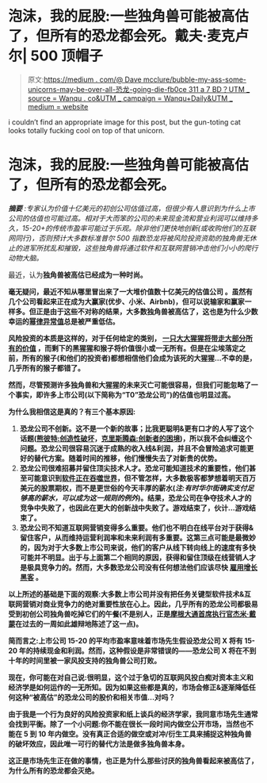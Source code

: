 # 泡沫，我的屁股:一些独角兽可能被高估了，但所有的恐龙都会死。戴夫·麦克卢尔| 500 顶帽子

> 原文:[https://medium . com/@ Dave mcclure/bubble-my-ass-some-unicorns-may-be-over-all-恐龙-going-die-fb0ce 311 a 7 BD？UTM _ source = Wanqu . co&UTM _ campaign = Wanqu+Daily&UTM _ medium = website](https://medium.com/@davemcclure/bubble-my-ass-some-unicorns-might-be-overvalued-but-all-dinosaurs-gonna-die-fb0ce311a7bd?utm_source=wanqu.co&utm_campaign=Wanqu+Daily&utm_medium=website)



i couldn’t find an appropriate image for this post, but the gun-toting cat looks totally fucking cool on top of that unicorn.



# 泡沫，我的屁股:一些独角兽可能被高估了，但所有的恐龙都会死。

***摘要*** *:专家认为价值十亿美元的初创公司估值过高，但很少有人意识到为什么上市公司的估值也可能过高。相对于大而笨的公司的未来现金流和营业利润可以维持多久，15-20+的传统市盈率可能过于乐观。除非他们更快地创新(或收购他们的互联网同行)，否则预计大多数标准普尔 500 指数恐龙将被风险投资资助的独角兽无休止的进军所扰乱和摧毁，这些独角兽将通过软件和互联网营销冲击他们小小的爬行动物大脑。*

最近，认为[](http://techcrunch.com/2013/11/02/welcome-to-the-unicorn-club/)**独角兽[](http://bits.blogs.nytimes.com/2015/03/15/silicon-valley-investor-says-the-end-is-near/?_r=0)**被高估已经成为一种时尚。****

****毫无疑问，最近不知从哪里冒出来了一大堆价值数十亿美元的估值公司 。虽然有几个公司看起来正在成为大赢家(优步、小米、Airbnb)，但可以说输家和赢家一样多。但正是由于这些不对称的结果，大多数独角兽被高估了，这也是为什么少数幸运的[幂律异常值](http://jackealtman.com/pay-attention-to-power-law-distributions)总是被严重低估。****

****风险投资的本质是这样的，对于任何给定的类别， [**一只大大猩猩将带走大部分所有的价值**](https://blog.wealthfront.com/demystifying-venture-capital-economics-part-3/) ，而剩下的黑猩猩和猴子将价值很小或一无所有。但是在尘埃落定之前，所有的猴子(和他们的投资者)都想相信他们会成为该死的大猩猩…不幸的是，几乎所有的猴子都错了。****

****然而，尽管预测许多独角兽和大猩猩的未来灭亡可能很容易，但我们可能忽略了一个事实，即许多上市公司(以下简称为“T0”恐龙公司”)的估值也明显过高。****

****为什么我相信这是真的？有三个基本原因:****

1.  ******恐龙公司不创新**。这不是一个新的故事；比我更聪明&更有口才的人写了这个话题([熊彼特:创造性破坏](http://en.wikipedia.org/wiki/Creative_destruction)，[克里斯腾森:创新者的困境](http://en.wikipedia.org/wiki/The_Innovator%27s_Dilemma))，所以我不会纠缠这个问题。恐龙公司很容易沉迷于成熟的收入线&利润，并且不会冒险追求可能更好的替代方案。随着时间的推移，他们慢慢失去了对新贵的优势。****
2.  ****恐龙公司很难招募并留住顶尖技术人才。恐龙可能知道技术的重要性，他们甚至可能意识到[软件正在吞噬世界](http://www.wsj.com/articles/SB10001424053111903480904576512250915629460)，但不管怎样，大多数极客都梦想着明天百万美元的股票期权，而不是更世俗的今天丰厚的薪水(*注:有时华尔街确实支付足够高的薪水，可以成为这一规则的例外*)。结果，恐龙公司在争夺技术人才的竞争中失败了，也因此在更大的创新战中失败了。游戏结束了，伙计…游戏结束了。****
3.  ****恐龙公司不知道互联网营销变得多么重要。他们也不明白在线平台对于获得&留住客户，从而维持运营利润率和未来利润有多重要。这第三点可能是最微妙的，因为对于大多数上市公司来说，他们的客户从线下转向线上的速度有多快可能并不明显。出于与上面第二个相同的原因，获得和留住顶级在线营销人才是极具竞争力的。然而，大多数恐龙公司没有任何想法**他们应该尽快** [**雇用增长黑客**](https://growthhackers.com/) 。****

****以上所述的基础是下面的观察:**大多数上市公司并没有把任务关键型软件技术&互联网营销对商业竞争力的绝对重要性放在心上**。因此，几乎所有的**恐龙公司都极易受到初创公司独角兽吃掉它们的午餐**(不是别人，正是[摩根大通首席执行官杰米·戴蒙](http://www.businessinsider.com/jamie-dimon-shareholder-letter-and-silicon-valley-2015-4)在过去的一周如此雄辩地陈述了这一点)。****

****简而言之:上市公司 15-20 的平均市盈率意味着市场先生假设恐龙公司 X 将有 15-20 年的持续现金和利润。然而，这种假设是非常错误的——恐龙公司 X 将在不到十年的时间里被一家风投支持的独角兽公司打败。****

****现在，你可能在对自己说:很明显，这个过于急切的互联网风投白痴对资本主义和经济学是如何运作的一无所知。因为如果这些都是真的，市场会修正&逐渐降低任何这种“被高估”的恐龙公司的股价和相关市值…对吗？****

****由于我是一个行为良好的风险投资家和纸上谈兵的经济学家，我同意市场先生通常会找到平衡。除了一个小问题:你不能在很长一段时间内做空公开市场，当然也不能在 5 到 10 年内做空。没有真正合适的做空或对冲/衍生工具来捕捉这种独角兽的破坏效应，因此唯一可行的替代方法是做多独角兽本身。****

****这正是市场先生正在做的事情，也正是为什么那些讨厌的独角兽看起来被高估了，为什么所有的恐龙都会灭绝。****